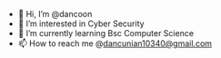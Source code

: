 - 👋 Hi, I’m @dancoon
- 👀 I’m interested in Cyber Security
- 🌱 I’m currently learning Bsc Computer Science
- 📫 How to reach me @dancunian10340@gmail.com

<!---
dancoon/dancoon is a ✨ special ✨ repository because its `README.md` (this file) appears on your GitHub profile.
You can click the Preview link to take a look at your changes.
--->
